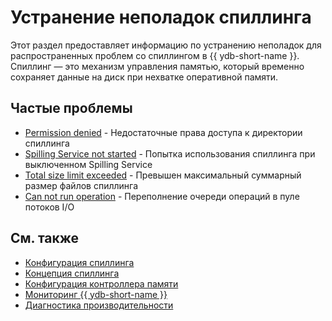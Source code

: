 # Устранение неполадок спиллинга

Этот раздел предоставляет информацию по устранению неполадок для распространенных проблем со спиллингом в {{ ydb-short-name }}. Спиллинг — это механизм управления памятью, который временно сохраняет данные на диск при нехватке оперативной памяти.

## Частые проблемы

- [Permission denied](permission-denied.md) - Недостаточные права доступа к директории спиллинга
- [Spilling Service not started](service-not-started.md) - Попытка использования спиллинга при выключенном Spilling Service
- [Total size limit exceeded](total-size-limit-exceeded.md) - Превышен максимальный суммарный размер файлов спиллинга
- [Can not run operation](can-not-run-operation.md) - Переполнение очереди операций в пуле потоков I/O

## См. также

- [Конфигурация спиллинга](../../reference/configuration/table_service_config.md)
- [Концепция спиллинга](../../concepts/spilling.md)
- [Конфигурация контроллера памяти](../../reference/configuration/memory_controller_config.md)
- [Мониторинг {{ ydb-short-name }}](../../devops/observability/monitoring.md)
- [Диагностика производительности](../performance/index.md)
